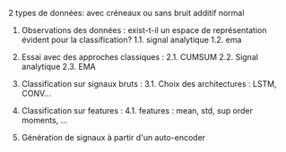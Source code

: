 2 types de données:  avec créneaux ou sans
bruit additif normal

1. Observations des données : exist-t-il un espace de représentation évident pour la classification?
    1.1. signal analytique
    1.2. ema
    
2. Essai avec des approches classiques :
    2.1. CUMSUM
    2.2. Signal analytique
    2.3. EMA
    
3. Classification sur signaux bruts :
    3.1. Choix des architectures : LSTM, CONV...
    
4. Classification sur features :
    4.1. features : mean, std, sup order moments, ...
    
5. Génération de signaux à partir d'un auto-encoder
